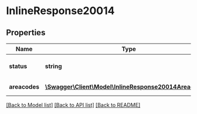 # InlineResponse20014

## Properties
Name | Type | Description | Notes
------------ | ------------- | ------------- | -------------
**status** | **string** | The status of the API request | [optional] 
**areacodes** | [**\Swagger\Client\Model\InlineResponse20014Areacodes[]**](InlineResponse20014Areacodes.md) | Area Codes data | [optional] 

[[Back to Model list]](../README.md#documentation-for-models) [[Back to API list]](../README.md#documentation-for-api-endpoints) [[Back to README]](../README.md)


